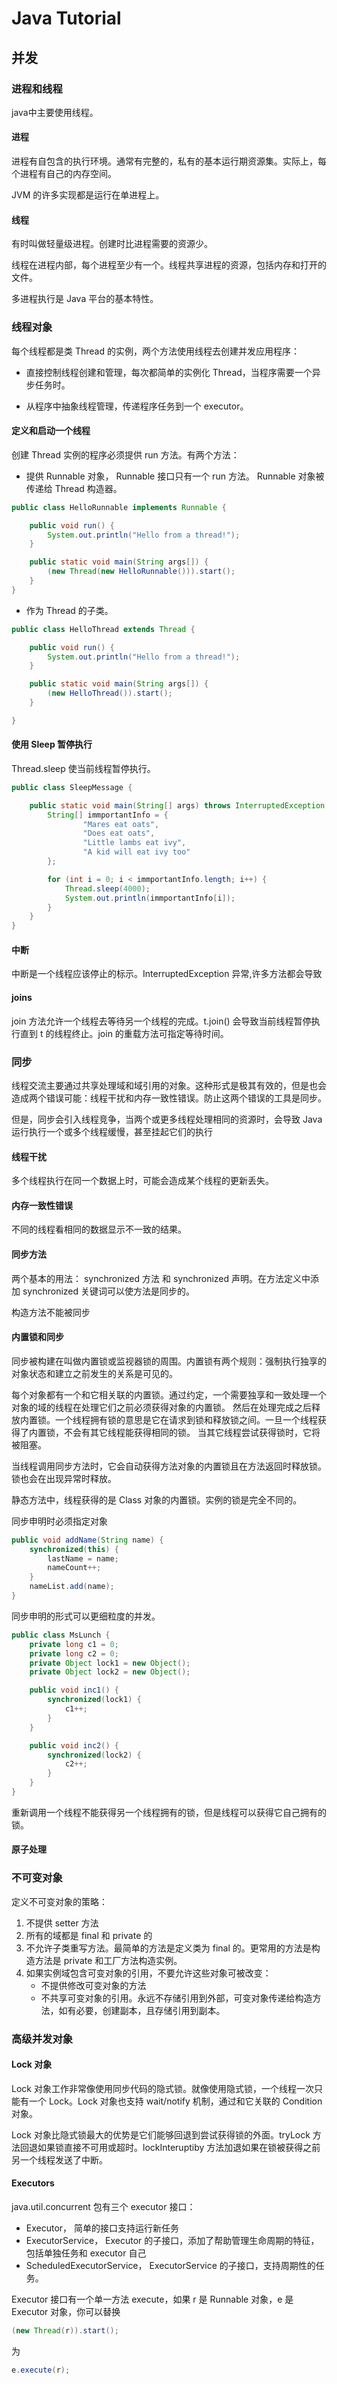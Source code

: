 # Java Tutorial

## 并发

### 进程和线程

java中主要使用线程。

#### 进程

进程有自包含的执行环境。通常有完整的，私有的基本运行期资源集。实际上，每个进程有自己的内存空间。

JVM 的许多实现都是运行在单进程上。

#### 线程

有时叫做轻量级进程。创建时比进程需要的资源少。

线程在进程内部，每个进程至少有一个。线程共享进程的资源，包括内存和打开的文件。

多进程执行是 Java 平台的基本特性。

### 线程对象

每个线程都是类 Thread 的实例，两个方法使用线程去创建并发应用程序：

* 直接控制线程创建和管理，每次都简单的实例化 Thread，当程序需要一个异步任务时。

* 从程序中抽象线程管理，传递程序任务到一个 executor。

#### 定义和启动一个线程

创建 Thread 实例的程序必须提供 run 方法。有两个方法：

* 提供 Runnable 对象， Runnable 接口只有一个 run 方法。 Runnable 对象被传递给 Thread 构造器。

```java
public class HelloRunnable implements Runnable {

    public void run() {
        System.out.println("Hello from a thread!");
    }

    public static void main(String args[]) {
        (new Thread(new HelloRunnable())).start();
    }
}
```

* 作为 Thread 的子类。

```java
public class HelloThread extends Thread {

    public void run() {
        System.out.println("Hello from a thread!");
    }

    public static void main(String args[]) {
        (new HelloThread()).start();
    }

}
```

#### 使用 Sleep 暂停执行

Thread.sleep 使当前线程暂停执行。

```java
public class SleepMessage {

    public static void main(String[] args) throws InterruptedException {
        String[] immportantInfo = {
                "Mares eat oats",
                "Does eat oats",
                "Little lambs eat ivy",
                "A kid will eat ivy too"
        };

        for (int i = 0; i < immportantInfo.length; i++) {
            Thread.sleep(4000);
            System.out.println(immportantInfo[i]);
        }
    }
}
```

#### 中断

中断是一个线程应该停止的标示。InterruptedException 异常,许多方法都会导致

#### joins

join 方法允许一个线程去等待另一个线程的完成。t.join() 会导致当前线程暂停执行直到 t 的线程终止。join 的重载方法可指定等待时间。

### 同步

线程交流主要通过共享处理域和域引用的对象。这种形式是极其有效的，但是也会造成两个错误可能：线程干扰和内存一致性错误。防止这两个错误的工具是同步。

但是，同步会引入线程竞争，当两个或更多线程处理相同的资源时，会导致 Java 运行执行一个或多个线程缓慢，甚至挂起它们的执行

#### 线程干扰

多个线程执行在同一个数据上时，可能会造成某个线程的更新丢失。

#### 内存一致性错误

不同的线程看相同的数据显示不一致的结果。

#### 同步方法

两个基本的用法： synchronized 方法 和 synchronized 声明。在方法定义中添加 synchronized 关键词可以使方法是同步的。

构造方法不能被同步

#### 内置锁和同步

同步被构建在叫做内置锁或监视器锁的周围。内置锁有两个规则：强制执行独享的对象状态和建立之前发生的关系是可见的。

每个对象都有一个和它相关联的内置锁。通过约定，一个需要独享和一致处理一个对象的域的线程在处理它们之前必须获得对象的内置锁。
然后在处理完成之后释放内置锁。一个线程拥有锁的意思是它在请求到锁和释放锁之间。一旦一个线程获得了内置锁，不会有其它线程能获得相同的锁。
当其它线程尝试获得锁时，它将被阻塞。

当线程调用同步方法时，它会自动获得方法对象的内置锁且在方法返回时释放锁。锁也会在出现异常时释放。

静态方法中，线程获得的是 Class 对象的内置锁。实例的锁是完全不同的。

同步申明时必须指定对象

```java
public void addName(String name) {
    synchronized(this) {
        lastName = name;
        nameCount++;
    }
    nameList.add(name);
}
```

同步申明的形式可以更细粒度的并发。

```java
public class MsLunch {
    private long c1 = 0;
    private long c2 = 0;
    private Object lock1 = new Object();
    private Object lock2 = new Object();

    public void inc1() {
        synchronized(lock1) {
            c1++;
        }
    }

    public void inc2() {
        synchronized(lock2) {
            c2++;
        }
    }
}
```

重新调用一个线程不能获得另一个线程拥有的锁，但是线程可以获得它自己拥有的锁。

#### 原子处理

### 不可变对象

定义不可变对象的策略：

1. 不提供 setter 方法
2. 所有的域都是 final 和 private 的
3. 不允许子类重写方法。最简单的方法是定义类为 final 的。更常用的方法是构造方法是 private 和工厂方法构造实例。
4. 如果实例域包含可变对象的引用，不要允许这些对象可被改变：
   * 不提供修改可变对象的方法
   * 不共享可变对象的引用。永远不存储引用到外部，可变对象传递给构造方法，如有必要，创建副本，且存储引用到副本。

### 高级并发对象

#### Lock 对象

Lock 对象工作非常像使用同步代码的隐式锁。就像使用隐式锁，一个线程一次只能有一个 Lock。Lock 对象也支持 wait/notify 机制，通过和它关联的 Condition 对象。

Lock 对象比隐式锁最大的优势是它们能够回退到尝试获得锁的外面。tryLock 方法回退如果锁直接不可用或超时。lockInteruptiby 方法加退如果在锁被获得之前另一个线程发送了中断。

#### Executors

java.util.concurrent 包有三个 executor 接口：

* Executor， 简单的接口支持运行新任务
* ExecutorService， Executor 的子接口，添加了帮助管理生命周期的特征，包括单独任务和 executor 自己
* ScheduledExecutorService， ExecutorService 的子接口，支持周期性的任务。

Executor 接口有一个单一方法 execute，如果 r 是 Runnable 对象，e 是 Executor 对象，你可以替换

```java
(new Thread(r)).start();
```

为

```java
e.execute(r);
```

